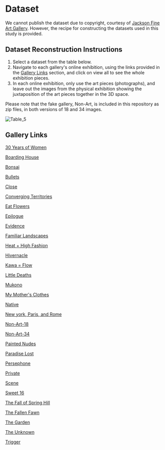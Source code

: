 # **Dataset**
We cannot publish the dataset due to copyright, courtesy of [Jackson Fine Art Gallery]([url](https://www.jacksonfineart.com/)). However, the recipe for constructing the datasets used in this study is provided.

## **Dataset Reconstruction Instructions**

1. Select a dataset from the table below.
2. Navigate to each gallery's online exhibition, using the links provided in the [Gallery Links](#Gallery_Links) section, and click on view all to see the whole exhibition pieces.
3. In each online exhibition, only use the art pieces (photographs), and leave out the images from the physical exhibition showing the juxtaposition of the art pieces together in the 3D space.

Please note that the fake gallery, Non-Art, is included in this repository as zip files, in both versions of 18 and 34 images.

![Table_5](https://github.com/aghazahedim/How-Deep-is-Your-Art/assets/38115241/acc3128f-98e9-4a84-9574-d03a9024930d)

## **Gallery Links**

[30 Years of Women](https://www.jacksonfineart.com/exhibitions/186-30-years-of-women-curated-by-jane-jackson-anna-walker-skillman/)

[Boarding House](https://www.jacksonfineart.com/exhibitions/83-roger-ballen-boarding-house/)

[Bonsai](https://www.jacksonfineart.com/exhibitions/175-yamamoto-masao-bonsai/)

[Bullets](https://www.jacksonfineart.com/exhibitions/21-lalla-essaydi-bullets/)

[Close](https://www.jacksonfineart.com/exhibitions/7-mona-kuhn-close/)

[Converging Territories](https://www.jacksonfineart.com/exhibitions/128-lalla-essaydi-converging-territories/)

[Eat Flowers](https://www.jacksonfineart.com/exhibitions/206-cig-harvey-eat-flowers/)

[Epilogue](https://www.jacksonfineart.com/exhibitions/130-epilogue/)

[Evidence](https://www.jacksonfineart.com/exhibitions/8-mona-kuhn-evidence/)

[Familiar Landscapes](https://www.jacksonfineart.com/exhibitions/141-angela-west-familiar-landscapes/)

[Heat + High Fashion](https://www.jacksonfineart.com/exhibitions/87-lillian-bassman-heat-high-fashion/)

[Hivernacle](https://jacksonfineart.viewingrooms.com/viewing-room/15-andrea-torres-balaguer/#:~:text=INQUIRE-,HIVERNACLE%20SERIES,-AVAILABLE%20TO%20PURCHASE)

[Kawa = Flow](https://www.jacksonfineart.com/exhibitions/40-masao-yamamoto-new-work-kawa-flow/)

[Little Deaths](https://www.jacksonfineart.com/exhibitions/122-angela-west-little-deaths/)

[Mukono](https://www.jacksonfineart.com/exhibitions/163-bastiaan-woudt-mukono/)

[My Mother's Clothes](https://www.jacksonfineart.com/exhibitions/86-jeannette-montgomery-barron-my-mother-s-clothes/)

[Native](https://www.jacksonfineart.com/exhibitions/9-mona-kuhn-native/)

[New york, Paris, and Rome](https://www.jacksonfineart.com/exhibitions/81-elliott-erwitt-new-york-paris-rome/)

[Non-Art-18](None-Art-18.zip)

[Non-Art-34](None-Art-34.zip)

[Painted Nudes](https://www.jacksonfineart.com/exhibitions/203-saul-leiter-painted-nudes/)

[Paradise Lost](https://www.jacksonfineart.com/exhibitions/211-mona-kuhn-paradise-lost/)

[Persephone](https://www.jacksonfineart.com/exhibitions/207-angela-west-persephone/)

[Private](https://www.jacksonfineart.com/exhibitions/6-mona-kuhn-private/)

[Scene](https://www.jacksonfineart.com/exhibitions/61-jeannette-montgomery-barron-scene/)

[Sweet 16](https://www.jacksonfineart.com/exhibitions/135-angela-west-sweet-16/)

[The Fall of Spring Hill](https://www.jacksonfineart.com/exhibitions/70-holly-andres-the-fall-of-spring-hill/)

[The Fallen Fawn](https://www.jacksonfineart.com/exhibitions/26-holly-andres-the-fallen-fawn/)

[The Garden](https://www.jacksonfineart.com/exhibitions/195-erik-madigan-heck-the-garden/)

[The Unknown](https://jacksonfineart.viewingrooms.com/viewing-room/15-andrea-torres-balaguer/#:~:text=what%20is%20fiction.-,THE%20UNKNOWN%20SERIES,-AVAILABLE%20TO%20PURCHASE)

[Trigger](https://www.jacksonfineart.com/exhibitions/84-angela-west-trigger/)
